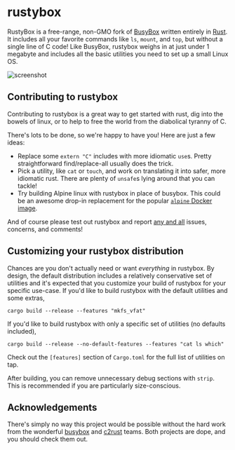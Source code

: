 # rustybox

RustyBox is a free-range, non-GMO fork of [BusyBox](https://busybox.net/) written entirely in [Rust](https://www.rust-lang.org/). It includes all your favorite commands like `ls`, `mount`, and `top`, but without a single line of C code! Like BusyBox, rustybox weighs in at just under 1 megabyte and includes all the basic utilities you need to set up a small Linux OS.

![screenshot](https://i.ibb.co/fnJG4K3/carbon-1.png)

## Contributing to rustybox
Contributing to rustybox is a great way to get started with rust, dig into the bowels of linux, or to help to free the world from the diabolical tyranny of C.

There's lots to be done, so we're happy to have you! Here are just a few ideas:
* Replace some `extern "C"` includes with more idiomatic `use`s. Pretty straightforward find/replace-all usually does the trick.
* Pick a utility, like `cat` or `touch`, and work on translating it into safer, more idiomatic rust. There are plenty of `unsafe`s lying around that you can tackle!
* Try building Alpine linux with rustybox in place of busybox. This could be an awesome drop-in replacement for the popular [`alpine` Docker image](https://hub.docker.com/_/alpine).

And of course please test out rustybox and report [any and all](https://pointersgonewild.com/2019/11/02/they-might-never-tell-you-its-broken/) issues, concerns, and comments!

## Customizing your rustybox distribution
Chances are you don't actually need or want _everything_ in rustybox. By design, the default distribution includes a relatively conservative set of utilities and it's expected that you customize your build of rustybox for your specific use-case. If you'd like to build rustybox with the default utilities and some extras,
```
cargo build --release --features "mkfs_vfat"
```
If you'd like to build rustybox with only a specific set of utilities (no defaults included),
```
cargo build --release --no-default-features --features "cat ls which"
```
Check out the `[features]` section of `Cargo.toml` for the full list of utilities on tap.

After building, you can remove unnecessary debug sections with `strip`. This is recommended if you are particularly size-conscious.

## Acknowledgements
There's simply no way this project would be possible without the hard work from the wonderful [busybox](https://busybox.net/) and [c2rust](https://github.com/immunant/c2rust) teams. Both projects are dope, and you should check them out.
